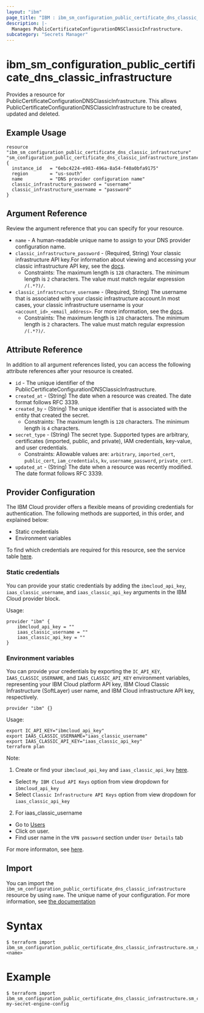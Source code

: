 ```yaml
---
layout: "ibm"
page_title: "IBM : ibm_sm_configuration_public_certificate_dns_classic_infrastructure"
description: |-
  Manages PublicCertificateConfigurationDNSClassicInfrastructure.
subcategory: "Secrets Manager"
---
```


# ibm_sm_configuration_public_certificate_dns_classic_infrastructure

Provides a resource for PublicCertificateConfigurationDNSClassicInfrastructure. This allows PublicCertificateConfigurationDNSClassicInfrastructure to be created, updated and deleted.

## Example Usage

```hcl
resource "ibm_sm_configuration_public_certificate_dns_classic_infrastructure" "sm_configuration_public_certificate_dns_classic_infrastructure_instance" {
  instance_id   = "6ebc4224-e983-496a-8a54-f40a0bfa9175"
  region        = "us-south"
  name          = "DNS provider configuration name"
  classic_infrastructure_password = "username"
  classic_infrastructure_username = "password"
}
```

## Argument Reference

Review the argument reference that you can specify for your resource.

* `name` - A human-readable unique name to assign to your DNS provider configuration name.
* `classic_infrastructure_password` - (Required, String) Your classic infrastructure API key.For information about viewing and accessing your classic infrastructure API key, see the [docs](https://cloud.ibm.com/docs/account?topic=account-classic_keys).
  * Constraints: The maximum length is `128` characters. The minimum length is `2` characters. The value must match regular expression `/(.*?)/`.
* `classic_infrastructure_username` - (Required, String) The username that is associated with your classic infrastructure account.In most cases, your classic infrastructure username is your `<account_id>_<email_address>`. For more information, see the [docs](https://cloud.ibm.com/docs/account?topic=account-classic_keys).
  * Constraints: The maximum length is `128` characters. The minimum length is `2` characters. The value must match regular expression `/(.*?)/`.

## Attribute Reference

In addition to all argument references listed, you can access the following attribute references after your resource is created.

* `id` - The unique identifier of the PublicCertificateConfigurationDNSClassicInfrastructure.
* `created_at` - (String) The date when a resource was created. The date format follows RFC 3339.
* `created_by` - (String) The unique identifier that is associated with the entity that created the secret.
  * Constraints: The maximum length is `128` characters. The minimum length is `4` characters.
* `secret_type` - (String) The secret type. Supported types are arbitrary, certificates (imported, public, and private), IAM credentials, key-value, and user credentials.
  * Constraints: Allowable values are: `arbitrary`, `imported_cert`, `public_cert`, `iam_credentials`, `kv`, `username_password`, `private_cert`.
* `updated_at` - (String) The date when a resource was recently modified. The date format follows RFC 3339.

## Provider Configuration

The IBM Cloud provider offers a flexible means of providing credentials for authentication. The following methods are supported, in this order, and explained below:

- Static credentials
- Environment variables

To find which credentials are required for this resource, see the service table [here](https://cloud.ibm.com/docs/ibm-cloud-provider-for-terraform?topic=ibm-cloud-provider-for-terraform-provider-reference#required-parameters).

### Static credentials

You can provide your static credentials by adding the `ibmcloud_api_key`, `iaas_classic_username`, and `iaas_classic_api_key` arguments in the IBM Cloud provider block.

Usage:
```
provider "ibm" {
    ibmcloud_api_key = ""
    iaas_classic_username = ""
    iaas_classic_api_key = ""
}
```

### Environment variables

You can provide your credentials by exporting the `IC_API_KEY`, `IAAS_CLASSIC_USERNAME`, and `IAAS_CLASSIC_API_KEY` environment variables, representing your IBM Cloud platform API key, IBM Cloud Classic Infrastructure (SoftLayer) user name, and IBM Cloud infrastructure API key, respectively.

```
provider "ibm" {}
```

Usage:
```
export IC_API_KEY="ibmcloud_api_key"
export IAAS_CLASSIC_USERNAME="iaas_classic_username"
export IAAS_CLASSIC_API_KEY="iaas_classic_api_key"
terraform plan
```

Note:

1. Create or find your `ibmcloud_api_key` and `iaas_classic_api_key` [here](https://cloud.ibm.com/iam/apikeys).
  - Select `My IBM Cloud API Keys` option from view dropdown for `ibmcloud_api_key`
  - Select `Classic Infrastructure API Keys` option from view dropdown for `iaas_classic_api_key`
2. For iaas_classic_username
  - Go to [Users](https://cloud.ibm.com/iam/users)
  - Click on user.
  - Find user name in the `VPN password` section under `User Details` tab

For more informaton, see [here](https://registry.terraform.io/providers/IBM-Cloud/ibm/latest/docs#authentication).

## Import

You can import the `ibm_sm_configuration_public_certificate_dns_classic_infrastructure` resource by using `name`. The unique name of your configuration.
For more information, see [the documentation](https://cloud.ibm.com/docs/secrets-manager)

# Syntax
```
$ terraform import ibm_sm_configuration_public_certificate_dns_classic_infrastructure.sm_configuration_public_certificate_dns_classic_infrastructure <name>
```

# Example
```
$ terraform import ibm_sm_configuration_public_certificate_dns_classic_infrastructure.sm_configuration_public_certificate_dns_classic_infrastructure my-secret-engine-config
```

